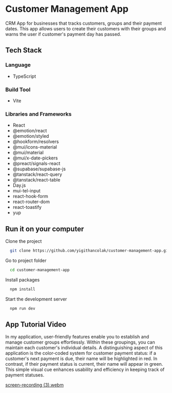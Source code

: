 
# Customer Management App

CRM App for businesses that tracks customers, groups and their payment dates. This app allows users to create their customers with their groups and warns the user if customer's payment day has passed.


## Tech Stack

### Language
- TypeScript

### Build Tool
- Vite

### Libraries and Frameworks
- React
- @emotion/react
- @emotion/styled
- @hookform/resolvers
- @mui/icons-material
- @mui/material
- @mui/x-date-pickers
- @preact/signals-react
- @supabase/supabase-js
- @tanstack/react-query
- @tanstack/react-table
- Day.js
- mui-tel-input
- react-hook-form
- react-router-dom
- react-toastify
- yup


  
## Run it on your computer

Clone the project
```bash
  git clone https://github.com/yigithancolak/customer-management-app.git
```

Go to project folder
```bash
  cd customer-management-app
```

Install packages
```bash
  npm install
```

Start the development server

```bash
  npm run dev
```
## App Tutorial Video
In my application, user-friendly features enable you to establish and manage customer groups effortlessly. Within these groupings, you can maintain each customer's individual details. A distinguishing aspect of this application is the color-coded system for customer payment status: if a customer's next payment is due, their name will be highlighted in red. In contrast, if their payment status is current, their name will appear in green. This simple visual cue enhances usability and efficiency in keeping track of payment statuses.


[screen-recording (3).webm](https://github.com/yigithancolak/customer-management-app/assets/122079418/d2a517d7-dc69-480f-b539-987342620146)


  
